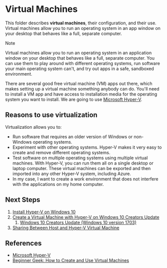 # Virtual Machines <!-- omit from toc -->

This folder describes **virtual machines**, their configuration, and their use.
Virtual machines allow you to run an operating system in an app window on your
desktop that behaves like a full, separate computer.

> [!NOTE]
> Virtual machines allow you to run an operating system in an application window on your desktop that behaves like a full, separate computer. You can use them to play around with different operating systems, run software your main operating system can't, and try out apps in a safe, sandboxed environment.

There are several good free virtual machine (VM) apps out there, which makes setting up a virtual machine something anybody can do. You'll need to install a VM app and have access to installation media for the operating system you want to install. We are going to use [Microsoft Hyper-V](https://learn.microsoft.com/en-us/virtualization/hyper-v-on-windows/about/). 


## Reasons to use virtualization

Virtualization allows you to:

- Run software that requires an older version of Windows or non-Windows operating systems.
- Experiment with other operating systems. Hyper-V makes it very easy to create and remove different operating systems.
- Test software on multiple operating systems using multiple virtual machines. With Hyper-V, you can run them all on a single desktop or laptop computer. These virtual machines can be exported and then imported into any other Hyper-V system, including Azure.
- In my case, I want to create a work environment that does not interfere with the applications on my home computer. 
  
## Next Steps

1. [Install Hyper-V on Windows 10](https://learn.microsoft.com/en-us/virtualization/hyper-v-on-windows/quick-start/enable-hyper-v)
1. [Create a Virtual Machine with Hyper-V on Windows 10 Creators Update](https://learn.microsoft.com/en-us/virtualization/hyper-v-on-windows/quick-start/quick-create-virtual-machine) 
   1. [Windows 10 Creators Update (Windows 10 version 1703)](https://learn.microsoft.com/en-us/virtualization/hyper-v-on-windows/quick-start/quick-create-virtual-machine#windows-10-creators-update-windows-10-version-1703)
2. [Sharing Between Host and Hyper-V Virtual Machine](../Virtual%20Machine/HostVMSharing.md)

## References

- [Microsoft Hyper-V](https://learn.microsoft.com/en-us/virtualization/hyper-v-on-windows/about/)
- [Beginner Geek: How to Create and Use Virtual Machines](https://www.howtogeek.com/196060/beginner-geek-how-to-create-and-use-virtual-machines/)